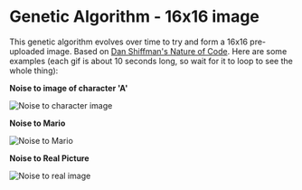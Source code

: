 # Genetic Algorithm - 16x16 image

This genetic algorithm evolves over time to try and form a 16x16 pre-uploaded image. Based on [Dan Shiffman's Nature of Code](http://natureofcode.com/book/chapter-9-the-evolution-of-code/).
Here are some examples (each gif is about 10 seconds long, so wait for it to loop to see the whole thing):

**Noise to image of character 'A'**  

![Noise to character image](http://blog.mithru.com/wp-content/uploads/2017/04/a.gif)
  

**Noise to Mario**  

![Noise to Mario](http://blog.mithru.com/wp-content/uploads/2017/04/mario.gif)



**Noise to Real Picture**  

![Noise to real image](http://blog.mithru.com/wp-content/uploads/2017/04/mithru.gif)





